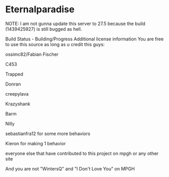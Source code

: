 # Eternalparadise
NOTE: I am not gunna update this server to 27.5 because the build (1439425927) is still bugged as hell.

Build Status - Building/Progress
Additional license information
You are free to use this source as long as u credit this guys:

ossimc82/Fabian Fischer

C453

Trapped

Donran

creepylava

Krazyshank

Barm

Nilly

sebastianfra12 for some more behaviors

Kieron for making 1 behavior

everyone else that have contributed to this project on mpgh or any other site

And you are not "WintersQ" and "I Don't Love You" on MPGH
